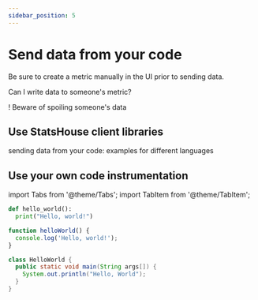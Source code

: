 ```yaml
---
sidebar_position: 5
---
```


# Send data from your code


Be sure to create a metric manually in the UI prior to sending data.




Can I write data to someone's metric?

! Beware of spoiling someone's data

## Use StatsHouse client libraries

sending data from your code: examples for different languages


## Use your own code instrumentation

import Tabs from '@theme/Tabs';
import TabItem from '@theme/TabItem';

<Tabs>

<TabItem value="py" label="Python">

```py
def hello_world():
  print("Hello, world!")
```

</TabItem>
<TabItem value="js" label="JavaScript">

```js
function helloWorld() {
  console.log('Hello, world!');
}
```

</TabItem>
<TabItem value="java" label="Java">

```java
class HelloWorld {
  public static void main(String args[]) {
    System.out.println("Hello, World");
  }
}
```

</TabItem>
</Tabs>
